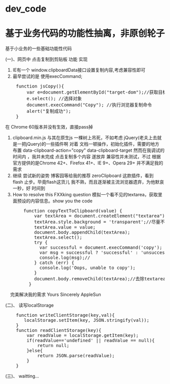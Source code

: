 # dev_code
# 基于业务代码的功能性抽离，非原创轮子 

基于小业务的一些基础功能性代码
<!--more-->


(一)、网页中 点击复制到剪贴板 功能 实现

1. IE有一个 window.clipboardData接口设置复制内容,考虑兼容性即可
2. 最早尝试的是 使用execCommand;
<pre>
    function jsCopy(){  
        var e=document.getElementById("target-dom");//获取目标dom  
        e.select(); //选择对象  
        document.execCommand("Copy"); //执行浏览器复制命令  
        alert("复制成功");  
    }
</pre>
在 Chrome 60版本并没有生效，直接pass掉

1. clipboard.min.js
   与其在原生js 一棵树上吊死，不如考虑 jQuery(老夫上去就是一把jQuery)的一些插件啊
   对着 文档一顿操作，初始化插件，需要的地方 布置 data-clipboard-action="copy" data-clipboard-target 然而在我调试的时间内 ，我并未完成 点击复制多个内容 遂放弃 兼容性并未测试，不过 根据官方提供的是Chrome 42+、Firefox 41+、IE 9+、Opera 29+ 并不满足我的需求
2. 继续 尝试新的姿势
   博客园等给我的推荐 zeroClipboard 这款插件，看到 flash 止步。毕竟flash这货儿 我不熟，而且逐渐被主流浏览器遗弃，为他默哀一秒，好 时间到
3. How to resolve this FXXking question
   模拟一个看不见的textarea，获取里面预设的内容信息。show you the code
   <pre>
       function copyTextToClipboard(value) {
           var textArea = document.createElement("textarea");
           textArea.style.background = 'transparent';//尽量不让用户感知
           textArea.value = value;
           document.body.appendChild(textArea);
           textArea.select();
           try {
             var successful = document.execCommand('copy');
             var msg = successful ? 'successful' : 'unsuccessful';
             console.log(msg);//
           } catch (err) {
             console.log('Oops, unable to copy');
           }
           document.body.removeChild(textArea);//去除textarea 容器
         }
   </pre>
   
   完美解决我的需求
   Yours Sincerely AppleSun

(二)、 读写localStorage

<pre>
    function writeClientStorage(key,val){
       localStorage.setItem(key, JSON.stringify(val));
    }
    function readClientStorage(key){
        var readValue = localStorage.getItem(key);
        if(readValue=='undefined' || readValue == null){
            return null;
        }else{
            return JSON.parse(readValue);
        }
    }
</pre>


(三)、 waitting...



